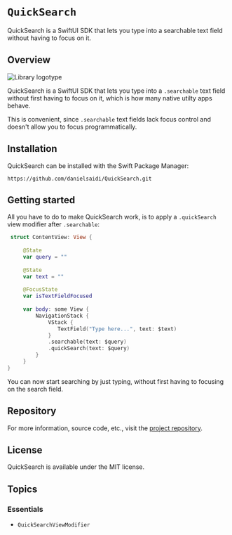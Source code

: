 # ``QuickSearch``

QuickSearch is a SwiftUI SDK that lets you type into a searchable text field without having to focus on it.



## Overview

![Library logotype](Logo.png)

QuickSearch is a SwiftUI SDK that lets you type into a `.searchable` text field without first having to focus on it, which is how many native utilty apps behave.

This is convenient, since `.searchable` text fields lack focus control and doesn't allow you to focus programmatically.




## Installation

QuickSearch can be installed with the Swift Package Manager:

```
https://github.com/danielsaidi/QuickSearch.git
```



## Getting started

All you have to do to make QuickSearch work, is to apply a `.quickSearch` view modifier after `.searchable`:

```swift
 struct ContentView: View {
 
     @State
     var query = ""
     
     @State
     var text = ""
 
     @FocusState
     var isTextFieldFocused
    
     var body: some View {
         NavigationStack {
             VStack {
                TextField("Type here...", text: $text)
             }
             .searchable(text: $query)
             .quickSearch(text: $query)
         }
     }
}
```

You can now start searching by just typing, without first having to focusing on the search field.



## Repository

For more information, source code, etc., visit the [project repository](https://github.com/danielsaidi/QuickSearch).



## License

QuickSearch is available under the MIT license.



## Topics

### Essentials

- ``QuickSearchViewModifier``
